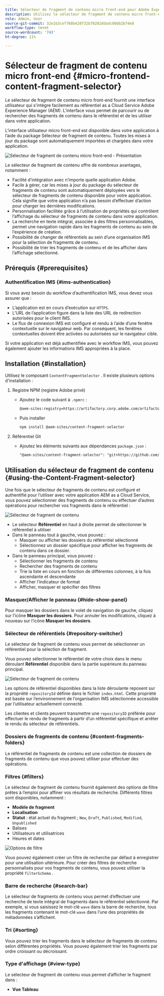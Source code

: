 ```yaml
---
title: Sélecteur de fragment de contenu micro front-end pour Adobe Experience Manager as a Cloud Service
description: Utilisez le sélecteur de fragment de contenu micro front-end pour rechercher, rechercher et récupérer des fragments de contenu de votre application.
role: Admin, User
source-git-commit: 32e1b3cef768b420f32b70202ddadc80db2b74e8
workflow-type: tm+mt
source-wordcount: '743'
ht-degree: 11%

---
```



# Sélecteur de fragment de contenu micro front-end {#micro-frontend-content-fragment-selector}

Le sélecteur de fragment de contenu micro front-end fournit une interface utilisateur qui s’intègre facilement au référentiel as a Cloud Service Adobe Experience Manager (AEM). L’interface vous permet de parcourir ou de rechercher des fragments de contenu dans le référentiel et de les utiliser dans votre application.

L’interface utilisateur micro front-end est disponible dans votre application à l’aide du package Sélecteur de fragment de contenu. Toutes les mises à jour du package sont automatiquement importées et chargées dans votre application.

![Sélecteur de fragment de contenu micro front-end - Présentation](/help/headless/assets/content-fragment-selector-overview.png)

Le sélecteur de fragment de contenu offre de nombreux avantages, notamment :

* Facilité d’intégration avec n’importe quelle application Adobe.
* Facile à gérer, car les mises à jour du package du sélecteur de fragments de contenu sont automatiquement déployées vers le sélecteur de fragments de contenu disponible pour votre application. Cela signifie que votre application n’a pas besoin d’effectuer d’action pour charger les dernières modifications.
* Personnalisation facilitée grâce à l’utilisation de propriétés qui contrôlent l’affichage du sélecteur de fragments de contenu dans votre application.
* La recherche en texte intégral, associée à des filtres personnalisables, permet une navigation rapide dans les fragments de contenu au sein de l’expérience de création.
* Possibilité de changer de référentiels au sein d’une organisation IMS pour la sélection de fragments de contenu.
* Possibilité de trier les fragments de contenu et de les afficher dans l’affichage sélectionné.

## Prérequis {#prerequisites}

### Authentification IMS {#ims-authentication}

Si vous avez besoin du workflow d’authentification IMS, vous devez vous assurer que :

* L’application est en cours d’exécution sur `HTTPS`.
* L’URL de l’application figure dans la liste des URL de redirection autorisées pour le client IMS.
* Le flux de connexion IMS est configuré et rendu à l’aide d’une fenêtre contextuelle sur le navigateur web. Par conséquent, les fenêtres contextuelles doivent être activées ou autorisées sur le navigateur cible.

Si votre application est déjà authentifiée avec le workflow IMS, vous pouvez également ajouter les informations IMS appropriées à la place.

## Installation {#installation}

Utilisez le composant `ContentFragmentSelector` . Il existe plusieurs options d&#39;installation :

1. Registre NPM (registre Adobe privé)

   * Ajoutez le code suivant à `.npmrc` :

     ```html
     @aem-sites:registry=https://artifactory.corp.adobe.com/artifactory/api/npm/npm-aem-sites-release/
     ```

   * Puis installer

     ```html
     npm install @aem-sites/content-fragment-selector
     ```

1. Référentiel Git

   * Ajoutez les éléments suivants aux dépendances `package.json` :

     ```html
     "@aem-sites/content-fragment-selector": "git+https://github.com/adobe/<your-private-repo-url>.git#version"
     ```

## Utilisation du sélecteur de fragment de contenu {#using-the-Content-Fragment-selector}

Une fois que le sélecteur de fragments de contenu est configuré et authentifié pour l’utiliser avec votre application AEM as a Cloud Service, vous pouvez sélectionner des fragments de contenu ou effectuer d’autres opérations pour rechercher vos fragments dans le référentiel :

![ Sélecteur de fragment de contenu ](/help/headless/assets/content-fragment-selector-using.png)

* Le sélecteur **Référentiel** en haut à droite permet de sélectionner le référentiel à utiliser
* Dans le panneau tout à gauche, vous pouvez :
   * Masquer ou afficher les dossiers du référentiel sélectionné
   * Sélectionnez un dossier spécifique pour afficher les fragments de contenu dans ce dossier.
* Dans le panneau principal, vous pouvez :
   * Sélectionner les fragments de contenu
   * Rechercher des fragments de contenu
   * Trie la liste en cours en fonction de différentes colonnes, à la fois ascendante et descendante
   * Afficher l’indicateur de format
   * Afficher, masquer et spécifier des filtres

### Masquer/Afficher le panneau {#hide-show-panel}

Pour masquer les dossiers dans le volet de navigation de gauche, cliquez sur l’icône **Masquer les dossiers**. Pour annuler les modifications, cliquez à nouveau sur l’icône **Masquer les dossiers**.

### Sélecteur de référentiels {#repository-switcher}

Le sélecteur de fragment de contenu vous permet de sélectionner un référentiel pour la sélection de fragment.

Vous pouvez sélectionner le référentiel de votre choix dans le menu déroulant **Référentiel** disponible dans la partie supérieure du panneau principal.

![ Sélecteur de fragment de contenu ](/help/headless/assets/content-fragment-repository-selector.png)

Les options de référentiel disponibles dans la liste déroulante reposent sur la propriété `repositoryId` définie dans le fichier `index.html`. Cette propriété est basée sur l’environnement de l’organisation IMS sélectionnée accessible par l’utilisateur actuellement connecté.

Les clientes et clients peuvent transmettre une `repositoryID` préférée pour effectuer le rendu de fragments à partir d’un référentiel spécifique et arrêter le rendu du sélecteur de référentiels.

### Dossiers de fragments de contenu {#content-fragments-folders}

Le référentiel de fragments de contenu est une collection de dossiers de fragments de contenu que vous pouvez utiliser pour effectuer des opérations.

### Filtres {#filters}

Le sélecteur de fragment de contenu fournit également des options de filtre prêtes à l’emploi pour affiner vos résultats de recherche. Différents filtres sont disponibles, notamment :

* **Modèle de fragment**
* **Localisation**
* **Statut** : état actuel du fragment ; `New`, `Draft`, `Published`, `Modified`, `Unpublished`
* Balises
* Utilisateurs et utilisatrices
* Heures et dates

![Options de filtre](/help/headless/assets/content-selector-filters.png)

Vous pouvez également créer un filtre de recherche par défaut à enregistrer pour une utilisation ultérieure. Pour créer des filtres de recherche personnalisés pour vos fragments de contenu, vous pouvez utiliser la propriété `filterSchema` .

### Barre de recherche {#search-bar}

Le sélecteur de fragments de contenu vous permet d’effectuer une recherche de texte intégral de fragments dans le référentiel sélectionné. Par exemple, si vous saisissez le mot-clé `wave` dans la barre de recherche, tous les fragments contenant le mot-clé `wave` dans l’une des propriétés de métadonnées s’affichent.

### Tri {#sorting}

Vous pouvez trier les fragments dans le sélecteur de fragments de contenu selon différentes propriétés. Vous pouvez également trier les fragments par ordre croissant ou décroissant.

### Type d&#39;affichage {#view-type}

Le sélecteur de fragment de contenu vous permet d’afficher le fragment dans :

* **Vue Tableau**
